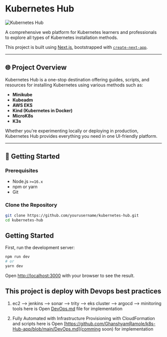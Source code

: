 # Kubernetes Hub

![Kubernetes Hub](./public/cover.png)

A comprehensive web platform for Kubernetes learners and professionals to explore all types of Kubernetes installation methods. 

This project is built using [Next.js](https://nextjs.org), bootstrapped with [`create-next-app`](https://nextjs.org/docs/app/api-reference/cli/create-next-app).

---

## 🌐 Project Overview

Kubernetes Hub is a one-stop destination offering guides, scripts, and resources for installing Kubernetes using various methods such as:

- **Minikube**
- **Kubeadm**
-  **AWS EKS**
- **Kind (Kubernetes in Docker)**
- **MicroK8s**
- **K3s**

Whether you're experimenting locally or deploying in production, Kubernetes Hub provides everything you need in one UI-friendly platform.

---

## 🚀 Getting Started

### Prerequisites

- Node.js `>=16.x`
- npm or yarn
- Git

### Clone the Repository

```bash
git clone https://github.com/yourusername/kubernetes-hub.git
cd kubernetes-hub
```

## Getting Started

First, run the development server:

```bash
npm run dev
# or
yarn dev
```

Open [http://localhost:3000](http://localhost:3000) with your browser to see the result.


## This project is deploy with Devops best practices 

1. ec2 --> jenkins --> sonar --> trity --> eks cluster --> argocd --> minitoring tools
   here is Open [DevOps.md](https://github.com/GhanshyamRamole/k8s-Hub-app/blob/main/DevOps.md) file for implementation 

3. Fully Automated with Infrastructure Provisioning with CloudFormation and scripts 
    here is Open [https://github.com/GhanshyamRamole/k8s-Hub-app/blob/main/DevOps.md](comming soon) for implementation  
